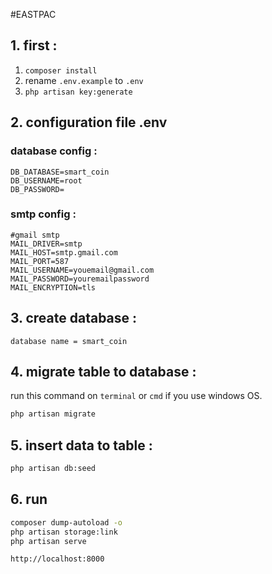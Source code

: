 #EASTPAC

## 1. first :

1. ```composer install```
2. rename ```.env.example``` to ```.env```
3. ```php artisan key:generate```

## 2. configuration file .env
### database config :
```
DB_DATABASE=smart_coin
DB_USERNAME=root
DB_PASSWORD=
```
### smtp config :
```
#gmail smtp
MAIL_DRIVER=smtp
MAIL_HOST=smtp.gmail.com
MAIL_PORT=587
MAIL_USERNAME=youemail@gmail.com
MAIL_PASSWORD=youremailpassword
MAIL_ENCRYPTION=tls
```

## 3. create database :
`database name = smart_coin`

## 4. migrate table to database :
run this command on ```terminal``` or ```cmd``` if you use windows OS.

```bash
php artisan migrate
```
## 5. insert data to table :
```bash
php artisan db:seed
```

## 6. run
```bash
composer dump-autoload -o
php artisan storage:link
php artisan serve
```
```http://localhost:8000```
